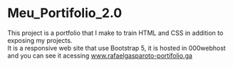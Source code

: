 # Meu_Portifolio_2.0

This project is a portfolio that I make to train HTML and CSS in addition to exposing my projects.  
It is a responsive web site that use Bootstrap 5, it is hosted in 000webhost and you can see it acessing www.rafaelgasparoto-portifolio.ga
